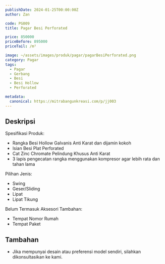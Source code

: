 ```yaml
---
publishDate: 2024-01-25T00:00:00Z
author: Zan

code: PG009
title: Pagar Besi Perforated

price: 850000
priceBefore: 895000
priceTail: /m²

image: ~/assets/images/produk/pagar/pagarBesiPerforated.png
category: Pagar
tags:
  - Pagar
  - Gerbang
  - Besi
  - Besi Hollow
  - Perforated

metadata:
  canonical: https://mitrabangunkreasi.com/p/jj003
---
```


## Deskripsi

Spesifikasi Produk:
- Rangka Besi Hollow Galvanis Anti Karat dan dijamin kokoh
- Isian Besi Plat Perforated
- Cat Zinc Chromate Pelindung Khusus Anti Karat
- 3 lapis pengecatan rangka menggunakan kompresor agar lebih rata dan tahan lama

Pilihan Jenis:
- Swing
- Geser/Sliding
- Lipat
- Lipat Tikung

Belum Termasuk Aksesori Tambahan:
- Tempat Nomor Rumah
- Tempat Paket

## Tambahan
- Jika mempunyai desain atau preferensi model sendiri, silahkan dikonsultasikan ke kami.